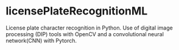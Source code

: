 # licensePlateRecognitionML
License plate character recognition in Python.
Use of digital image processing (DIP) tools with OpenCV
and a convolutional neural network(CNN) with Pytorch.
